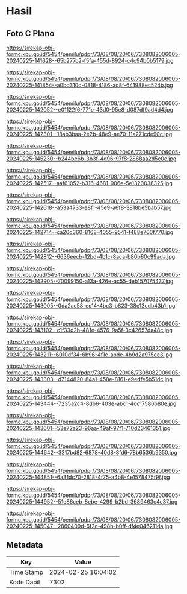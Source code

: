 # Hasil

## Foto C Plano

https://sirekap-obj-formc.kpu.go.id/5454/pemilu/pdpr/73/08/08/20/06/7308082006005-20240225-141628--65b277c2-f5fa-455d-8924-c4c94b0b5179.jpg

https://sirekap-obj-formc.kpu.go.id/5454/pemilu/pdpr/73/08/08/20/06/7308082006005-20240225-141854--a0bd310d-0818-4186-ad8f-641988ec524b.jpg

https://sirekap-obj-formc.kpu.go.id/5454/pemilu/pdpr/73/08/08/20/06/7308082006005-20240225-142052--e01122f6-771e-43d0-95e8-d087df9ad4d4.jpg

https://sirekap-obj-formc.kpu.go.id/5454/pemilu/pdpr/73/08/08/20/06/7308082006005-20240225-142301--18ab3baa-2e2b-48e9-ae70-11a271cde90c.jpg

https://sirekap-obj-formc.kpu.go.id/5454/pemilu/pdpr/73/08/08/20/06/7308082006005-20240225-145230--b244be6b-3b3f-4d96-97f8-2868aa2d5c0c.jpg

https://sirekap-obj-formc.kpu.go.id/5454/pemilu/pdpr/73/08/08/20/06/7308082006005-20240225-142517--aaf61052-b316-4681-906e-5e1320038325.jpg

https://sirekap-obj-formc.kpu.go.id/5454/pemilu/pdpr/73/08/08/20/06/7308082006005-20240225-142618--a53a4733-e8f1-45e9-a6f8-3818be5bab57.jpg

https://sirekap-obj-formc.kpu.go.id/5454/pemilu/pdpr/73/08/08/20/06/7308082006005-20240225-142714--ca20d360-8168-4055-9541-f488e700f770.jpg

https://sirekap-obj-formc.kpu.go.id/5454/pemilu/pdpr/73/08/08/20/06/7308082006005-20240225-142812--6636eecb-12bd-4b1c-8aca-b80b80c99ada.jpg

https://sirekap-obj-formc.kpu.go.id/5454/pemilu/pdpr/73/08/08/20/06/7308082006005-20240225-142905--70099150-a13a-426e-ac55-deb157075437.jpg

https://sirekap-obj-formc.kpu.go.id/5454/pemilu/pdpr/73/08/08/20/06/7308082006005-20240225-143005--0da2ac58-ec14-4bc3-b823-38c13cdb43b1.jpg

https://sirekap-obj-formc.kpu.go.id/5454/pemilu/pdpr/73/08/08/20/06/7308082006005-20240225-143102--c1f33d2b-481e-4576-9a5f-3c42657da48c.jpg

https://sirekap-obj-formc.kpu.go.id/5454/pemilu/pdpr/73/08/08/20/06/7308082006005-20240225-143211--6010df34-6b96-4f1c-abde-4b9d2a975ec3.jpg

https://sirekap-obj-formc.kpu.go.id/5454/pemilu/pdpr/73/08/08/20/06/7308082006005-20240225-143303--d7144820-84a1-458e-8161-e9edfe5b51dc.jpg

https://sirekap-obj-formc.kpu.go.id/5454/pemilu/pdpr/73/08/08/20/06/7308082006005-20240225-143444--7235a2c4-8db6-403e-abc1-4cc17586b80e.jpg

https://sirekap-obj-formc.kpu.go.id/5454/pemilu/pdpr/73/08/08/20/06/7308082006005-20240225-143601--53e72a23-96aa-49af-97f1-710d23461351.jpg

https://sirekap-obj-formc.kpu.go.id/5454/pemilu/pdpr/73/08/08/20/06/7308082006005-20240225-144642--3317bd82-6878-40d8-8fd6-78b6536b9350.jpg

https://sirekap-obj-formc.kpu.go.id/5454/pemilu/pdpr/73/08/08/20/06/7308082006005-20240225-144851--6a31dc70-2818-4f75-a4b8-4e1578475f9f.jpg

https://sirekap-obj-formc.kpu.go.id/5454/pemilu/pdpr/73/08/08/20/06/7308082006005-20240225-144952--51e86ceb-8ebe-4299-b2bd-3689463c4c37.jpg

https://sirekap-obj-formc.kpu.go.id/5454/pemilu/pdpr/73/08/08/20/06/7308082006005-20240225-145047--2860409d-6f2c-498b-b0ff-df4e046211da.jpg


## Metadata

| Key        | Value               |
| ---------- | ------------------- |
| Time Stamp | 2024-02-25 16:04:02 |
| Kode Dapil | 7302                |



